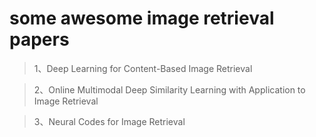 # some awesome image retrieval papers
> 1、Deep Learning for Content-Based Image Retrieval

> 2、Online Multimodal Deep Similarity Learning with Application to Image Retrieval

> 3、Neural Codes for Image Retrieval
